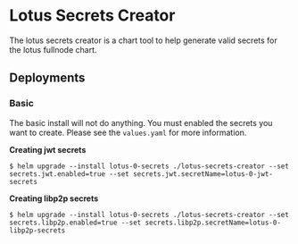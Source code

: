 # Lotus Secrets Creator

The lotus secrets creator is a chart tool to help generate valid secrets for the lotus fullnode chart.

## Deployments

### Basic

The basic install will not do anything. You must enabled the secrets you want to create. Please see the `values.yaml`
for more information.

**Creating jwt secrets**

```
$ helm upgrade --install lotus-0-secrets ./lotus-secrets-creator --set secrets.jwt.enabled=true --set secrets.jwt.secretName=lotus-0-jwt-secrets
```

**Creating libp2p secrets**

```
$ helm upgrade --install lotus-0-secrets ./lotus-secrets-creator --set secrets.libp2p.enabled=true --set secrets.libp2p.secretName=lotus-0-libp2p-secrets
```
